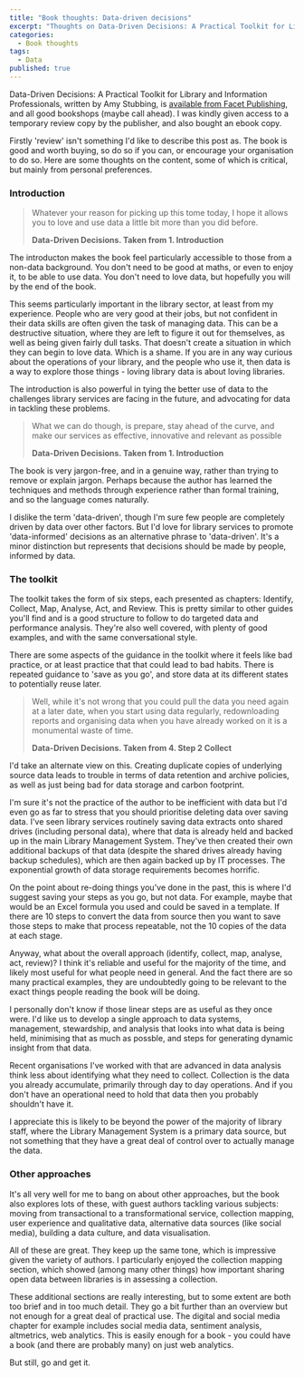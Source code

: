 ```yaml
---
title: "Book thoughts: Data-driven decisions"
excerpt: "Thoughts on Data-Driven Decisions: A Practical Toolkit for Library and Information Professionals"
categories:
  - Book thoughts
tags:
  - Data
published: true
---
```


Data-Driven Decisions: A Practical Toolkit for Library and Information Professionals, written by Amy Stubbing, is [available from Facet Publishing](https://www.facetpublishing.co.uk/page/detail/data-driven-decisions/?k=9781783304783), and all good bookshops (maybe call ahead). I was kindly given access to a temporary review copy by the publisher, and also bought an ebook copy.

Firstly 'review' isn't something I'd like to describe this post as. The book is good and worth buying, so do so if you can, or encourage your organisation to do so. Here are some thoughts on the content, some of which is critical, but mainly from personal preferences.

### Introduction

> Whatever your reason for picking up this tome today, I hope it allows you to love and use data a little bit more than you did before.
>
> **Data-Driven Decisions. Taken from 1. Introduction**

The introducton makes the book feel particularly accessible to those from a non-data background. You don't need to be good at maths, or even to enjoy it, to be able to use data. You don't need to love data, but hopefully you will by the end of the book.

This seems particularly important in the library sector, at least from my experience. People who are very good at their jobs, but not confident in their data skills are often given the task of managing data. This can be a destructive situation, where they are left to figure it out for themselves, as well as being given fairly dull tasks. That doesn't create a situation in which they can begin to love data. Which is a shame. If you are in any way curious about the operations of your library, and the people who use it, then data is a way to explore those things - loving library data is about loving libraries.

The introduction is also powerful in tying the better use of data to the challenges library services are facing in the future, and advocating for data in tackling these problems.

> What we can do though, is prepare, stay ahead of the curve, and make our services as effective, innovative and relevant as possible
>
> **Data-Driven Decisions. Taken from 1. Introduction**

The book is very jargon-free, and in a genuine way, rather than trying to remove or explain jargon. Perhaps because the author has learned the techniques and methods through experience rather than formal training, and so the language comes naturally.

I dislike the term 'data-driven', though I'm sure few people are completely driven by data over other factors. But I'd love for library services to promote 'data-informed' decisions as an alternative phrase to 'data-driven'. It's a minor distinction but represents that decisions should be made by people, informed by data.

### The toolkit

The toolkit takes the form of six steps, each presented as chapters: Identify, Collect, Map, Analyse, Act, and Review. This is pretty similar to other guides you'll find and is a good structure to follow to do targeted data and performance analysis. They're also well covered, with plenty of good examples, and with the same conversational style.

There are some aspects of the guidance in the toolkit where it feels like bad practice, or at least practice that that could lead to bad habits. There is repeated guidance to 'save as you go', and store data at its different states to potentially reuse later.

> Well, while it's not wrong that you could pull the data you need again at a later date, when you start using data regularly, redownloading reports and organising data when you have already worked on it is a monumental waste of time.
> 
> **Data-Driven Decisions. Taken from 4. Step 2 Collect**


I'd take an alternate view on this. Creating duplicate copies of underlying source data leads to trouble in terms of data retention and archive policies, as well as just being bad for data storage and carbon footprint.

I'm sure it's not the practice of the author to be inefficient with data but I'd even go as far to stress that you should prioritise deleting data over saving data. I've seen library services routinely saving data extracts onto shared drives (including personal data), where that data is already held and backed up in the main Library Management System. They've then created their own additional backups of that data (despite the shared drives already having backup schedules), which are then again backed up by IT processes. The exponential growth of data storage requirements becomes horrific.

On the point about re-doing things you've done in the past, this is where I'd suggest saving your steps as you go, but not data. For example, maybe that would be an Excel formula you used and could be saved in a template. If there are 10 steps to convert the data from source then you want to save those steps to make that process repeatable, not the 10 copies of the data at each stage.

Anyway, what about the overall approach (identify, collect, map, analyse, act, review)? I think it's reliable and useful for the majority of the time, and likely most useful for what people need in general. And the fact there are so many practical examples, they are undoubtedly going to be relevant to the exact things people reading the book will be doing.

I personally don't know if those linear steps are as useful as they once were. I'd like us to develop a single approach to data systems, management, stewardship, and analysis that looks into what data is being held, minimising that as much as possble, and steps for generating dynamic insight from that data.

Recent organisations I've worked with that are advanced in data analysis think less about identifying what they need to collect. Collection is the data you already accumulate, primarily through day to day operations. And if you don't have an operational need to hold that data then you probably shouldn't have it.

I appreciate this is likely to be beyond the power of the majority of library staff, where the Library Management System is a primary data source, but not something that they have a great deal of control over to actually manage the data.

### Other approaches

It's all very well for me to bang on about other approaches, but the book also explores lots of these, with guest authors tackling various subjects: moving from transactional to a transformational service, collection mapping, user experience and qualitative data, alternative data sources (like social media), building a data culture, and data visualisation.

All of these are great. They keep up the same tone, which is impressive given the variety of authors. I particularly enjoyed the collection mapping section, which showed (among many other things) how important sharing open data between libraries is in assessing a collection.

These additional sections are really interesting, but to some extent are both too brief and in too much detail. They go a bit further than an overview but not enough for a great deal of practical use. The digital and social media chapter for example includes social media data, sentiment analysis, altmetrics, web analytics. This is easily enough for a book - you could have a book (and there are probably many) on just web analytics.

But still, go and get it.
